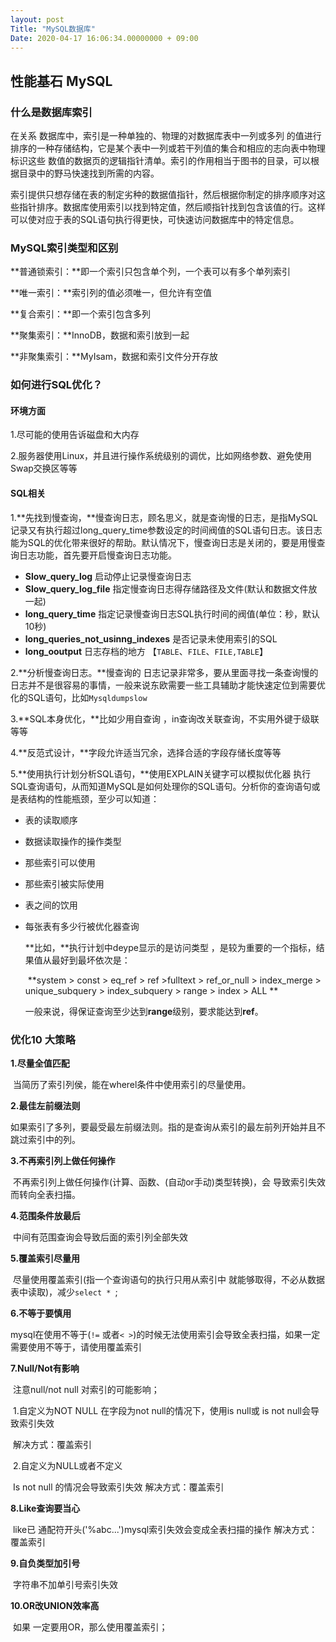 ```yaml
---
layout: post
Title: "MySQL数据库"
Date: 2020-04-17 16:06:34.00000000 + 09:00
---
```


## 性能基石 MySQL

### 什么是数据库索引

在关系 数据库中，索引是一种单独的、物理的对数据库表中一列或多列 的值进行排序的一种存储结构，它是某个表中一列或若干列值的集合和相应的志向表中物理标识这些 数值的数据页的逻辑指针清单。索引的作用相当于图书的目录，可以根据目录中的野马快速找到所需的内容。

索引提供只想存储在表的制定劣种的数据值指针，然后根据你制定的排序顺序对这些指针排序。数据库使用索引以找到特定值，然后顺指针找到包含该值的行。这样可以使对应于表的SQL语句执行得更快，可快速访问数据库中的特定信息。

### MySQL索引类型和区别

**普通锁索引：**即一个索引只包含单个列，一个表可以有多个单列索引

**唯一索引：**索引列的值必须唯一，但允许有空值

**复合索引：**即一个索引包含多列

**聚集索引：**InnoDB，数据和索引放到一起

**非聚集索引：**MyIsam，数据和索引文件分开存放



### 如何进行SQL优化？

#### 环境方面

1.尽可能的使用告诉磁盘和大内存

2.服务器使用Linux，并且进行操作系统级别的调优，比如网络参数、避免使用Swap交换区等等

#### SQL相关

1.**先找到慢查询，**慢查询日志，顾名思义，就是查询慢的日志，是指MySQL记录又有执行超过long_query_time参数设定的时间阀值的SQL语句日志。该日志能为SQL的优化带来很好的帮助。默认情况下，慢查询日志是关闭的，要是用慢查询日志功能，首先要开启慢查询日志功能。

* **Slow_query_log**   启动停止记录慢查询日志
* **Slow_query_log_file**   指定慢查询日志得存储路径及文件(默认和数据文件放一起)
* **long_query_time**   指定记录慢查询日志SQL执行时间的阀值(单位：秒，默认10秒)
* **long_queries_not_usinng_indexes**  是否记录未使用索引的SQL
* **long_ooutput**  日志存档的地方 【`TABLE`、`FILE`、`FILE,TABLE`】

2.**分析慢查询日志。**慢查询的 日志记录非常多，要从里面寻找一条查询慢的日志并不是很容易的事情，一般来说东欧需要一些工具辅助才能快速定位到需要优化的SQL语句，比如`Mysqldumpslow`

3.**SQL本身优化，**比如少用自查询 ，in查询改关联查询，不实用外键于级联等等

4.**反范式设计，**字段允许适当冗余，选择合适的字段存储长度等等

5.**使用执行计划分析SQL语句，**使用EXPLAIN关键字可以模拟优化器 执行 SQL查询语句，从而知道MySQL是如何处理你的SQL语句。分析你的查询语句或是表结构的性能瓶颈，至少可以知道：

* 表的读取顺序

* 数据读取操作的操作类型

* 那些索引可以使用

* 那些索引被实际使用

* 表之间的饮用

* 每张表有多少行被优化器查询

  **比如，**执行计划中deype显示的是访问类型 ，是较为重要的一个指标，结果值从最好到最坏依次是：

  ​	**system > const > eq_ref > ref >fulltext > ref_or_null > index_merge > unique_subquery > index_subquery > range > index > ALL **

  一般来说，得保证查询至少达到**range**级别，要求能达到**ref**。

### 优化10 大策略

**1.尽量全值匹配**

​	当简历了索引列侯，能在wherel条件中使用索引的尽量使用。

**2.最佳左前缀法则**

​	如果索引了多列，要最受最左前缀法则。指的是查询从索引的最左前列开始并且不跳过索引中的列。

**3.不再索引列上做任何操作**

​	不再索引列上做任何操作(计算、函数、(自动or手动)类型转换)，会 导致索引失效而转向全表扫描。

**4.范围条件放最后**

​	中间有范围查询会导致后面的索引列全部失效

**5.覆盖索引尽量用**

​	尽量使用覆盖索引(指一个查询语句的执行只用从索引中 就能够取得，不必从数据表中读取)，减少`select * `;

**6.不等于要慎用**

mysql在使用不等于(`!=` 或者`< >`)的时候无法使用索引会导致全表扫描，如果一定需要使用不等于，请使用覆盖索引

**7.Null/Not有影响**

​	注意null/not null 对索引的可能影响；

​	1.自定义为NOT NULL  在字段为not null的情况下，使用is null或 is not null会导致索引失效

​	解决方式：覆盖索引

​	2.自定义为NULL或者不定义

​	Is not null 的情况会导致索引失效		解决方式：覆盖索引

**8.Like查询要当心**

​	like已 通配符开头('%abc...')mysql索引失效会变成全表扫描的操作      解决方式：覆盖索引

**9.自负类型加引号**

​	字符串不加单引号索引失效 

**10.OR改UNION效率高**

​	如果 一定要用OR，那么使用覆盖索引；